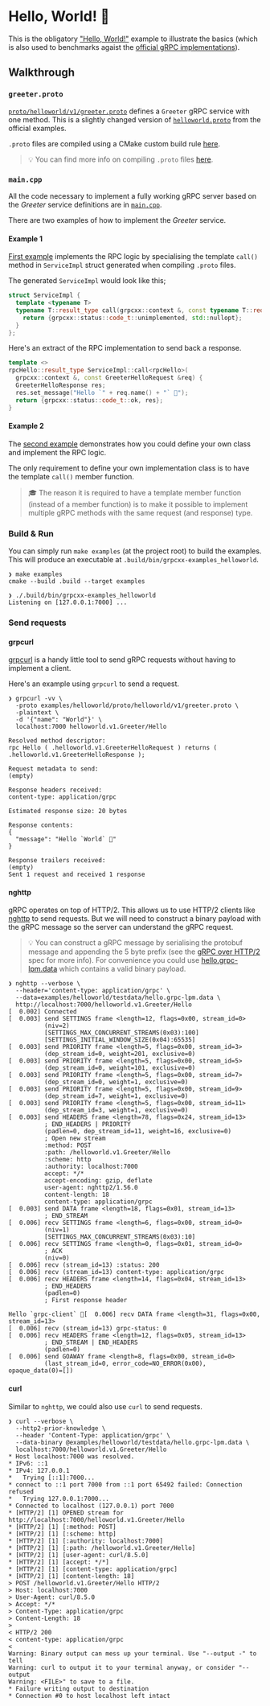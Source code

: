 # Hello, World! 👋

This is the obligatory ["Hello, World!"](https://en.wikipedia.org/wiki/%22Hello,_World!%22_program) example to illustrate
the basics (which  is also used to benchmarks agaist the [official gRPC implementations](https://github.com/grpc/grpc/tree/master/examples/cpp/helloworld)).


## Walkthrough

### `greeter.proto`

[`proto/helloworld/v1/greeter.proto`](https://github.com/uatuko/grpcxx/blob/main/examples/helloworld/proto/helloworld/v1/greeter.proto)
defines a `Greeter` gRPC service with one method. This is a slightly changed version of
[`helloworld.proto`](https://github.com/grpc/grpc/blob/master/examples/protos/helloworld.proto) from the official examples.

`.proto` files are compiled using a CMake custom build rule [here](https://github.com/uatuko/grpcxx/blob/821a3bfe3f91eb523f515e56b9482adf4d66011a/examples/helloworld/proto/CMakeLists.txt#L19).

> 💡 You can find more info on compiling `.proto` files [here](../../docs/protoc-gen-grpcxx.md).

### `main.cpp`

All the code necessary to implement a fully working gRPC server based on the _Greeter_ service definitions are in
[`main.cpp`](https://github.com/uatuko/grpcxx/blob/main/examples/helloworld/main.cpp).

There are two examples of how to implement the _Greeter_ service.

#### Example 1

[First example](https://github.com/uatuko/grpcxx/blob/821a3bfe3f91eb523f515e56b9482adf4d66011a/examples/helloworld/main.cpp#L9)
implements the RPC logic by specialising the template `call()` method in `ServiceImpl` struct generated when compiling `.proto` files.

The generated `ServiceImpl` would look like this;
```cpp
struct ServiceImpl {
  template <typename T>
  typename T::result_type call(grpcxx::context &, const typename T::request_type &) {
    return {grpcxx::status::code_t::unimplemented, std::nullopt};
  }
};
```

Here's an extract of the RPC implementation to send back a response.
```cpp
template <>
rpcHello::result_type ServiceImpl::call<rpcHello>(
  grpcxx::context &, const GreeterHelloRequest &req) {
  GreeterHelloResponse res;
  res.set_message("Hello `" + req.name() + "` 👋");
  return {grpcxx::status::code_t::ok, res};
}
```

#### Example 2

The [second example](https://github.com/uatuko/grpcxx/blob/821a3bfe3f91eb523f515e56b9482adf4d66011a/examples/helloworld/main.cpp#L18)
demonstrates how you could define your own class and implement the RPC logic.

The only requirement to define your own implementation class is to have the template `call()` member function.

> 🎓 The reason it is required to have a template member function (instead of a member function) is to make it possible
to implement multiple gRPC methods with the same request (and response) type.

### Build & Run

You can simply run `make examples` (at the project root) to build the examples. This will produce an executable at
`.build/bin/grpcxx-examples_helloworld`.

```
❯ make examples
cmake --build .build --target examples
```

```
❯ ./.build/bin/grpcxx-examples_helloworld
Listening on [127.0.0.1:7000] ...
```

### Send requests

#### grpcurl

[grpcurl](https://github.com/fullstorydev/grpcurl) is a handy little tool to send gRPC requests without having to
implement a client.

Here's an example using `grpcurl` to send a request.
```
❯ grpcurl -vv \
  -proto examples/helloworld/proto/helloworld/v1/greeter.proto \
  -plaintext \
  -d '{"name": "World"}' \
  localhost:7000 helloworld.v1.Greeter/Hello

Resolved method descriptor:
rpc Hello ( .helloworld.v1.GreeterHelloRequest ) returns ( .helloworld.v1.GreeterHelloResponse );

Request metadata to send:
(empty)

Response headers received:
content-type: application/grpc

Estimated response size: 20 bytes

Response contents:
{
  "message": "Hello `World` 👋"
}

Response trailers received:
(empty)
Sent 1 request and received 1 response
```

#### nghttp

gRPC operates on top of HTTP/2. This allows us to use HTTP/2 clients like [nghttp](https://nghttp2.org/documentation/nghttp.1.html)
to send requests. But we will need to construct a binary payload with the gRPC message so the server can understand the
gRPC request.

> 💡 You can construct a gRPC message by serialising the protobuf message and appending the 5 byte prefix (see the
[gRPC over HTTP/2](https://github.com/grpc/grpc/blob/master/doc/PROTOCOL-HTTP2.md) spec for more info). For convenience
you could use [hello.grpc-lpm.data](https://github.com/uatuko/grpcxx/blob/main/examples/helloworld/testdata/hello.grpc-lpm.data)
which contains a valid binary payload.

```
❯ nghttp --verbose \
  --header='content-type: application/grpc' \
  --data=examples/helloworld/testdata/hello.grpc-lpm.data \
  http://localhost:7000/helloworld.v1.Greeter/Hello
[  0.002] Connected
[  0.003] send SETTINGS frame <length=12, flags=0x00, stream_id=0>
          (niv=2)
          [SETTINGS_MAX_CONCURRENT_STREAMS(0x03):100]
          [SETTINGS_INITIAL_WINDOW_SIZE(0x04):65535]
[  0.003] send PRIORITY frame <length=5, flags=0x00, stream_id=3>
          (dep_stream_id=0, weight=201, exclusive=0)
[  0.003] send PRIORITY frame <length=5, flags=0x00, stream_id=5>
          (dep_stream_id=0, weight=101, exclusive=0)
[  0.003] send PRIORITY frame <length=5, flags=0x00, stream_id=7>
          (dep_stream_id=0, weight=1, exclusive=0)
[  0.003] send PRIORITY frame <length=5, flags=0x00, stream_id=9>
          (dep_stream_id=7, weight=1, exclusive=0)
[  0.003] send PRIORITY frame <length=5, flags=0x00, stream_id=11>
          (dep_stream_id=3, weight=1, exclusive=0)
[  0.003] send HEADERS frame <length=78, flags=0x24, stream_id=13>
          ; END_HEADERS | PRIORITY
          (padlen=0, dep_stream_id=11, weight=16, exclusive=0)
          ; Open new stream
          :method: POST
          :path: /helloworld.v1.Greeter/Hello
          :scheme: http
          :authority: localhost:7000
          accept: */*
          accept-encoding: gzip, deflate
          user-agent: nghttp2/1.56.0
          content-length: 18
          content-type: application/grpc
[  0.003] send DATA frame <length=18, flags=0x01, stream_id=13>
          ; END_STREAM
[  0.006] recv SETTINGS frame <length=6, flags=0x00, stream_id=0>
          (niv=1)
          [SETTINGS_MAX_CONCURRENT_STREAMS(0x03):10]
[  0.006] recv SETTINGS frame <length=0, flags=0x01, stream_id=0>
          ; ACK
          (niv=0)
[  0.006] recv (stream_id=13) :status: 200
[  0.006] recv (stream_id=13) content-type: application/grpc
[  0.006] recv HEADERS frame <length=14, flags=0x04, stream_id=13>
          ; END_HEADERS
          (padlen=0)
          ; First response header

Hello `grpc-client` 👋[  0.006] recv DATA frame <length=31, flags=0x00, stream_id=13>
[  0.006] recv (stream_id=13) grpc-status: 0
[  0.006] recv HEADERS frame <length=12, flags=0x05, stream_id=13>
          ; END_STREAM | END_HEADERS
          (padlen=0)
[  0.006] send GOAWAY frame <length=8, flags=0x00, stream_id=0>
          (last_stream_id=0, error_code=NO_ERROR(0x00), opaque_data(0)=[])
```

#### curl

Similar to `nghttp`, we could also use `curl` to send requests.

```
❯ curl --verbose \
  --http2-prior-knowledge \
  --header 'Content-Type: application/grpc' \
  --data-binary @examples/helloworld/testdata/hello.grpc-lpm.data \
  localhost:7000/helloworld.v1.Greeter/Hello
* Host localhost:7000 was resolved.
* IPv6: ::1
* IPv4: 127.0.0.1
*   Trying [::1]:7000...
* connect to ::1 port 7000 from ::1 port 65492 failed: Connection refused
*   Trying 127.0.0.1:7000...
* Connected to localhost (127.0.0.1) port 7000
* [HTTP/2] [1] OPENED stream for http://localhost:7000/helloworld.v1.Greeter/Hello
* [HTTP/2] [1] [:method: POST]
* [HTTP/2] [1] [:scheme: http]
* [HTTP/2] [1] [:authority: localhost:7000]
* [HTTP/2] [1] [:path: /helloworld.v1.Greeter/Hello]
* [HTTP/2] [1] [user-agent: curl/8.5.0]
* [HTTP/2] [1] [accept: */*]
* [HTTP/2] [1] [content-type: application/grpc]
* [HTTP/2] [1] [content-length: 18]
> POST /helloworld.v1.Greeter/Hello HTTP/2
> Host: localhost:7000
> User-Agent: curl/8.5.0
> Accept: */*
> Content-Type: application/grpc
> Content-Length: 18
>
< HTTP/2 200
< content-type: application/grpc
<
Warning: Binary output can mess up your terminal. Use "--output -" to tell
Warning: curl to output it to your terminal anyway, or consider "--output
Warning: <FILE>" to save to a file.
* Failure writing output to destination
* Connection #0 to host localhost left intact
```
